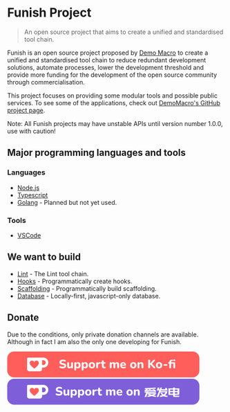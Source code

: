# Funish Project

> An open source project that aims to create a unified and standardised tool chain.

Funish is an open source project proposed by [Demo Macro](https://github.com/DemoMacro) to create a unified and standardised tool chain to reduce redundant development solutions, automate processes, lower the development threshold and provide more funding for the development of the open source community through commercialisation.

This project focuses on providing some modular tools and possible public services. To see some of the applications, check out [DemoMacro's GitHub project page](https://github.com/DemoMacro).

Note: All Funish projects may have unstable APIs until version number 1.0.0, use with caution!

## Major programming languages and tools

### Languages

- [Node.js](https://nodejs.org/download/release/)
- [Typescript](https://github.com/microsoft/TypeScript)
- [Golang](https://github.com/golang/go) - Planned but not yet used.

### Tools

- [VSCode](https://github.com/microsoft/vscode)

## We want to build

- [Lint](https://github.com/Funish/lint-module) - The Lint tool chain.
- [Hooks](https://github.com/Funish/hooks-module) - Programmatically create hooks.
- [Scaffolding](https://github.com/Funish/scaffolding-module) - Programmatically build scaffolding.
- [Database](https://github.com/Funish/database-module) - Locally-first, javascript-only database.

## Donate

Due to the conditions, only private donation channels are available. Although in fact I am also the only one developing for Funish.

[![ko-fi](https://raw.githubusercontent.com/DemoMacro/DemoMacro/main/githubbutton_ko-fi.svg)](https://ko-fi.com/demomacro)
[![afdian](https://raw.githubusercontent.com/DemoMacro/DemoMacro/main/githubbutton_afdian.svg)](https://afdian.net/@DemoMacro)
